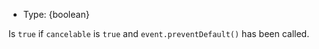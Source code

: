 <!-- YAML
added: v14.5.0
-->

* Type: {boolean}

Is `true` if `cancelable` is `true` and `event.preventDefault()` has been
called.

